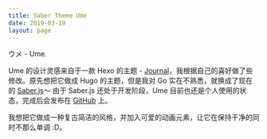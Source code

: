 ```yaml
---
title: Saber Theme Ume
date: 2019-03-19
layout: page
---
```


ウメ - Ume.


Ume 的设计灵感来自于一款 Hexo 的主题 - [Journal](https://github.com/SumiMakito/hexo-theme-journal/)，我根据自己的喜好做了些修改。原先想把它做成 Hugo 的主题，但是我对 Go 实在不熟悉，就换成了现在的 [Saber.js](https://github.com/egoist/saber)～ 由于 Saber.js 还处于开发阶段，Ume 目前也还是个人使用的状态，完成后会发布在 [GitHub](https://github.com/iCyris/Ume) 上。

我想把它做成一种复古简洁的风格，并加入可爱的动画元素，让它在保持干净的同时不那么单调 :D。



